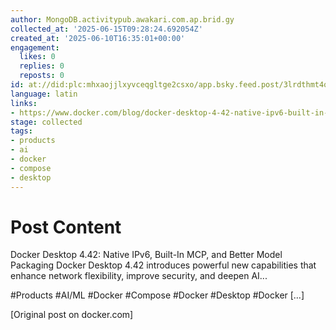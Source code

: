 ```yaml
---
author: MongoDB.activitypub.awakari.com.ap.brid.gy
collected_at: '2025-06-15T09:28:24.692054Z'
created_at: '2025-06-10T16:35:01+00:00'
engagement:
  likes: 0
  replies: 0
  reposts: 0
id: at://did:plc:mhxaojjlxyvceqgltge2csxo/app.bsky.feed.post/3lrdthmt4qeu2
language: latin
links:
- https://www.docker.com/blog/docker-desktop-4-42-native-ipv6-built-in-mcp-and-better-model-packaging/
stage: collected
tags:
- products
- ai
- docker
- compose
- desktop
---
```


# Post Content

Docker Desktop 4.42: Native IPv6, Built-In MCP, and Better Model Packaging Docker Desktop 4.42 introduces powerful new capabilities that enhance network flexibility, improve security, and deepen AI...

#Products #AI/ML #Docker #Compose #Docker #Desktop #Docker […] 

[Original post on docker.com]